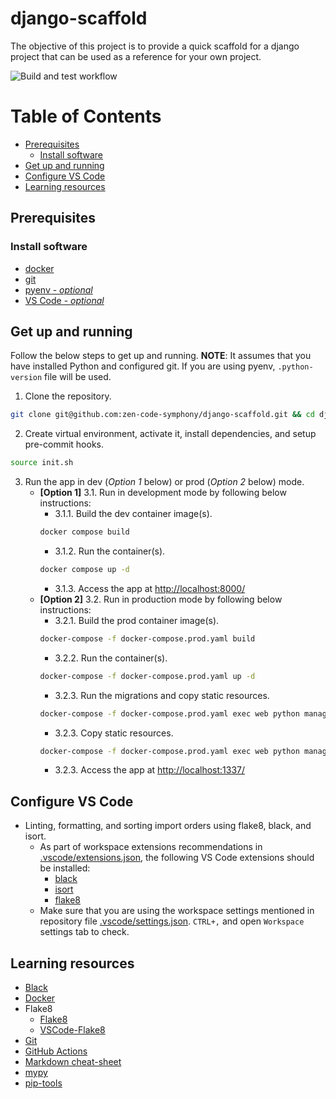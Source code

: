 # django-scaffold

The objective of this project is to provide a quick scaffold for a django project that can be used as a reference for your own project.

![Build and test workflow](https://github.com/zen-code-symphony/django-scaffold/actions/workflows/install-deps-run-tests.yml/badge.svg)

# Table of Contents
- [Prerequisites](#prerequisites)
  - [Install software](#install-software)
- [Get up and running](#get-up-and-running)
- [Configure VS Code](#configure-vs-code)
- [Learning resources](#learning-resources)


## Prerequisites

### Install software
- [docker](https://docs.docker.com/get-docker/)
- [git](https://git-scm.com/downloads)
- [pyenv - _optional_](https://github.com/pyenv/pyenv)
- [VS Code - _optional_](https://code.visualstudio.com/download)


## Get up and running

Follow the below steps to get up and running. **NOTE**: It assumes that you have installed Python and configured git. If you are using pyenv, `.python-version` file will be used.

1. Clone the repository.
```sh
git clone git@github.com:zen-code-symphony/django-scaffold.git && cd django-scaffold
```
2. Create virtual environment, activate it, install dependencies, and setup pre-commit hooks.
```sh
source init.sh
```
3. Run the app in dev (*Option 1* below) or prod (*Option 2* below) mode.
    * **[Option 1]** 3.1. Run in development mode by following below instructions:
      * 3.1.1. Build the dev container image(s).
      ```sh
      docker compose build
      ```
      * 3.1.2. Run the container(s).
      ```sh
      docker compose up -d
      ```
      * 3.1.3. Access the app at [http://localhost:8000/](http://localhost:8000/)
    * **[Option 2]** 3.2. Run in production mode by following below instructions:
        * 3.2.1. Build the prod container image(s).
        ```sh
        docker-compose -f docker-compose.prod.yaml build
        ```
        * 3.2.2. Run the container(s).
        ```sh
        docker-compose -f docker-compose.prod.yaml up -d
        ```
        * 3.2.3. Run the migrations and copy static resources.
        ```sh
        docker-compose -f docker-compose.prod.yaml exec web python manage.py migrate --noinput
        ```
        * 3.2.3. Copy static resources.
        ```sh
        docker-compose -f docker-compose.prod.yaml exec web python manage.py collectstatic --no-input --clear
        ```
        * 3.2.3. Access the app at [http://localhost:1337/](http://localhost:1337/)


## Configure VS Code
  * Linting, formatting, and sorting import orders using flake8, black, and isort.
    - As part of workspace extensions recommendations in [.vscode/extensions.json](./.vscode/extensions.json), the following VS Code extensions should be installed:
      - [black](https://marketplace.visualstudio.com/items?itemName=ms-python.black-formatter)
      - [isort](https://marketplace.visualstudio.com/items?itemName=ms-python.isort)
      - [flake8](https://marketplace.visualstudio.com/items?itemName=ms-python.flake8)
    - Make sure that you are using the workspace settings mentioned in repository file [.vscode/settings.json](./.vscode/settings.json). `CTRL+,` and open `Workspace` settings tab to check.

## Learning resources
* [Black](https://black.readthedocs.io/en/stable/index.html)
* [Docker](https://docs.docker.com/guides/get-started/)
* Flake8
  - [Flake8](https://flake8.pycqa.org/en/latest/index.html)
  - [VSCode-Flake8](https://github.com/microsoft/vscode-flake8)
* [Git](https://git-scm.com/book/en/v2)
* [GitHub Actions](https://docs.github.com/en/actions)
* [Markdown cheat-sheet](https://www.markdownguide.org/cheat-sheet/)
* [mypy](https://mypy.readthedocs.io/en/stable/index.html)
* [pip-tools](https://pip-tools.readthedocs.io/en/latest/)
